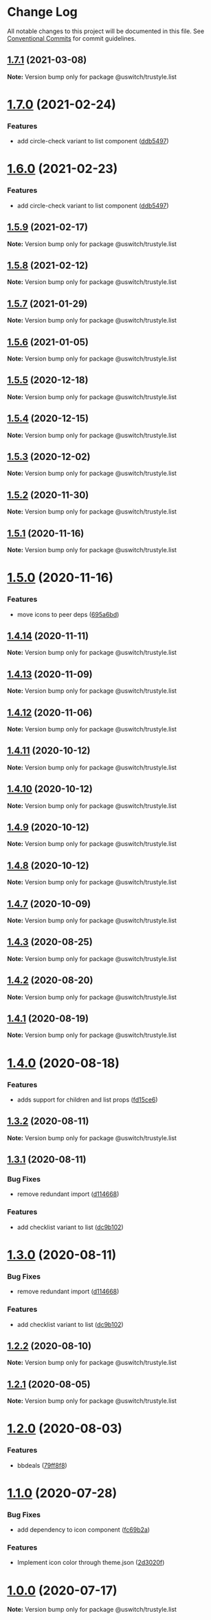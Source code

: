 # Change Log

All notable changes to this project will be documented in this file.
See [Conventional Commits](https://conventionalcommits.org) for commit guidelines.

## [1.7.1](https://github.com/uswitch/trustyle/compare/@uswitch/trustyle.list@1.7.0...@uswitch/trustyle.list@1.7.1) (2021-03-08)

**Note:** Version bump only for package @uswitch/trustyle.list





# [1.7.0](https://github.com/uswitch/trustyle/compare/@uswitch/trustyle.list@1.5.9...@uswitch/trustyle.list@1.7.0) (2021-02-24)


### Features

* add circle-check variant to list component ([ddb5497](https://github.com/uswitch/trustyle/commit/ddb5497))






# [1.6.0](https://github.com/uswitch/trustyle/compare/@uswitch/trustyle.list@1.5.9...@uswitch/trustyle.list@1.6.0) (2021-02-23)


### Features

* add circle-check variant to list component ([ddb5497](https://github.com/uswitch/trustyle/commit/ddb5497))





## [1.5.9](https://github.com/uswitch/trustyle/compare/@uswitch/trustyle.list@1.5.8...@uswitch/trustyle.list@1.5.9) (2021-02-17)

**Note:** Version bump only for package @uswitch/trustyle.list





## [1.5.8](https://github.com/uswitch/trustyle/compare/@uswitch/trustyle.list@1.5.7...@uswitch/trustyle.list@1.5.8) (2021-02-12)

**Note:** Version bump only for package @uswitch/trustyle.list





## [1.5.7](https://github.com/uswitch/trustyle/compare/@uswitch/trustyle.list@1.5.6...@uswitch/trustyle.list@1.5.7) (2021-01-29)

**Note:** Version bump only for package @uswitch/trustyle.list





## [1.5.6](https://github.com/uswitch/trustyle/compare/@uswitch/trustyle.list@1.5.5...@uswitch/trustyle.list@1.5.6) (2021-01-05)

**Note:** Version bump only for package @uswitch/trustyle.list





## [1.5.5](https://github.com/uswitch/trustyle/compare/@uswitch/trustyle.list@1.5.4...@uswitch/trustyle.list@1.5.5) (2020-12-18)

**Note:** Version bump only for package @uswitch/trustyle.list





## [1.5.4](https://github.com/uswitch/trustyle/compare/@uswitch/trustyle.list@1.5.3...@uswitch/trustyle.list@1.5.4) (2020-12-15)

**Note:** Version bump only for package @uswitch/trustyle.list





## [1.5.3](https://github.com/uswitch/trustyle/compare/@uswitch/trustyle.list@1.5.2...@uswitch/trustyle.list@1.5.3) (2020-12-02)

**Note:** Version bump only for package @uswitch/trustyle.list





## [1.5.2](https://github.com/uswitch/trustyle/compare/@uswitch/trustyle.list@1.5.1...@uswitch/trustyle.list@1.5.2) (2020-11-30)

**Note:** Version bump only for package @uswitch/trustyle.list






## [1.5.1](https://github.com/uswitch/trustyle/compare/@uswitch/trustyle.list@1.5.0...@uswitch/trustyle.list@1.5.1) (2020-11-16)

**Note:** Version bump only for package @uswitch/trustyle.list





# [1.5.0](https://github.com/uswitch/trustyle/compare/@uswitch/trustyle.list@1.4.14...@uswitch/trustyle.list@1.5.0) (2020-11-16)


### Features

* move icons to peer deps ([695a6bd](https://github.com/uswitch/trustyle/commit/695a6bd))





## [1.4.14](https://github.com/uswitch/trustyle/compare/@uswitch/trustyle.list@1.4.13...@uswitch/trustyle.list@1.4.14) (2020-11-11)

**Note:** Version bump only for package @uswitch/trustyle.list





## [1.4.13](https://github.com/uswitch/trustyle/compare/@uswitch/trustyle.list@1.4.12...@uswitch/trustyle.list@1.4.13) (2020-11-09)

**Note:** Version bump only for package @uswitch/trustyle.list





## [1.4.12](https://github.com/uswitch/trustyle/compare/@uswitch/trustyle.list@1.4.11...@uswitch/trustyle.list@1.4.12) (2020-11-06)

**Note:** Version bump only for package @uswitch/trustyle.list





## [1.4.11](https://github.com/uswitch/trustyle/compare/@uswitch/trustyle.list@1.4.9...@uswitch/trustyle.list@1.4.11) (2020-10-12)

**Note:** Version bump only for package @uswitch/trustyle.list





## [1.4.10](https://github.com/uswitch/trustyle/compare/@uswitch/trustyle.list@1.4.9...@uswitch/trustyle.list@1.4.10) (2020-10-12)

**Note:** Version bump only for package @uswitch/trustyle.list





## [1.4.9](https://github.com/uswitch/trustyle/compare/@uswitch/trustyle.list@1.4.7...@uswitch/trustyle.list@1.4.9) (2020-10-12)

**Note:** Version bump only for package @uswitch/trustyle.list





## [1.4.8](https://github.com/uswitch/trustyle/compare/@uswitch/trustyle.list@1.4.7...@uswitch/trustyle.list@1.4.8) (2020-10-12)

**Note:** Version bump only for package @uswitch/trustyle.list





## [1.4.7](https://github.com/uswitch/trustyle/compare/@uswitch/trustyle.list@1.4.6...@uswitch/trustyle.list@1.4.7) (2020-10-09)

**Note:** Version bump only for package @uswitch/trustyle.list






## [1.4.3](https://github.com/uswitch/trustyle/compare/@uswitch/trustyle.list@1.4.2...@uswitch/trustyle.list@1.4.3) (2020-08-25)

**Note:** Version bump only for package @uswitch/trustyle.list





## [1.4.2](https://github.com/uswitch/trustyle/compare/@uswitch/trustyle.list@1.4.0...@uswitch/trustyle.list@1.4.2) (2020-08-20)

**Note:** Version bump only for package @uswitch/trustyle.list





## [1.4.1](https://github.com/uswitch/trustyle/compare/@uswitch/trustyle.list@1.4.0...@uswitch/trustyle.list@1.4.1) (2020-08-19)

**Note:** Version bump only for package @uswitch/trustyle.list





# [1.4.0](https://github.com/uswitch/trustyle/compare/@uswitch/trustyle.list@1.3.2...@uswitch/trustyle.list@1.4.0) (2020-08-18)


### Features

* adds support for children and list props ([fd15ce6](https://github.com/uswitch/trustyle/commit/fd15ce6))





## [1.3.2](https://github.com/uswitch/trustyle/compare/@uswitch/trustyle.list@1.3.1...@uswitch/trustyle.list@1.3.2) (2020-08-11)

**Note:** Version bump only for package @uswitch/trustyle.list





## [1.3.1](https://github.com/uswitch/trustyle/compare/@uswitch/trustyle.list@1.2.2...@uswitch/trustyle.list@1.3.1) (2020-08-11)


### Bug Fixes

* remove redundant import ([d114668](https://github.com/uswitch/trustyle/commit/d114668))


### Features

* add checklist variant to list ([dc9b102](https://github.com/uswitch/trustyle/commit/dc9b102))





# [1.3.0](https://github.com/uswitch/trustyle/compare/@uswitch/trustyle.list@1.2.2...@uswitch/trustyle.list@1.3.0) (2020-08-11)


### Bug Fixes

* remove redundant import ([d114668](https://github.com/uswitch/trustyle/commit/d114668))


### Features

* add checklist variant to list ([dc9b102](https://github.com/uswitch/trustyle/commit/dc9b102))






## [1.2.2](https://github.com/uswitch/trustyle/compare/@uswitch/trustyle.list@1.2.1...@uswitch/trustyle.list@1.2.2) (2020-08-10)

**Note:** Version bump only for package @uswitch/trustyle.list





## [1.2.1](https://github.com/uswitch/trustyle/compare/@uswitch/trustyle.list@1.2.0...@uswitch/trustyle.list@1.2.1) (2020-08-05)

**Note:** Version bump only for package @uswitch/trustyle.list





# [1.2.0](https://github.com/uswitch/trustyle/compare/@uswitch/trustyle.list@1.1.0...@uswitch/trustyle.list@1.2.0) (2020-08-03)


### Features

* bbdeals ([79ff8f8](https://github.com/uswitch/trustyle/commit/79ff8f8))





# [1.1.0](https://github.com/uswitch/trustyle/compare/@uswitch/trustyle.list@1.0.0...@uswitch/trustyle.list@1.1.0) (2020-07-28)


### Bug Fixes

* add dependency to icon component ([fc69b2a](https://github.com/uswitch/trustyle/commit/fc69b2a))


### Features

* Implement icon color through theme.json ([2d3020f](https://github.com/uswitch/trustyle/commit/2d3020f))





# [1.0.0](https://github.com/uswitch/trustyle/compare/@uswitch/trustyle.list@0.3.4...@uswitch/trustyle.list@1.0.0) (2020-07-17)

**Note:** Version bump only for package @uswitch/trustyle.list
